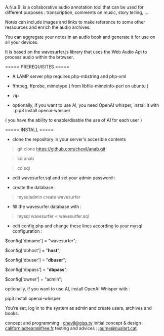 A.N.a.B. is a collaborative audio annotation tool
that can be used for different purposes :
transcription, comments on music, story telling, ...

Notes can include images and links to make reference
to some other ressources and enrich the audio archives.

You can aggregate your notes in an audio book
and generate it for use on all your devices.

It is based on the wavesurfer.js library
that uses the Web Audio Api
to process audio within the browser.

===== PREREQUISITES =====

* A LAMP server
  php requires php-mbstring and php-xml

* ffmpeg, ffprobe, mimetype ( from libfile-mimeinfo-perl on ubuntu )

* zip

* optionally, if you want to use AI,
you need OpenAI whisper,
install it with :
pip3 install openai-whisper

( you have the ability to enable/disable the use of AI for each user )

===== INSTALL =====

* clone the repository in your server's accesible contents

> git clone https://github.com/chevil/anab.git

> cd anab

> cd sql

* edit wavesurfer.sql and set your admin password : <your-password>

* create the database :

> mysqladmin create wavesurfer

* fill the wavesurfer database with :

> mysql wavesurfer < wavesurfer.sql

* edit config.php and change these lines according
to your mysql configuration :

$config['dbname'] = "wavesurfer";

$config['dbhost'] = "__host__";

$config['dbuser'] = "__dbuser__";

$config['dbpass'] = "__dbpass__";

$config['owner'] = "admin";

optionally, if you want to use AI,
install OpenAI Whisper with :

pip3 install openai-whisper

You're set, log in to the system as admin
and create users, archives and books.

concept and programming : chevil@giss.tv
initial concept & design : californiadream@free.fr
testing and advices : jaume@nualart.cat
